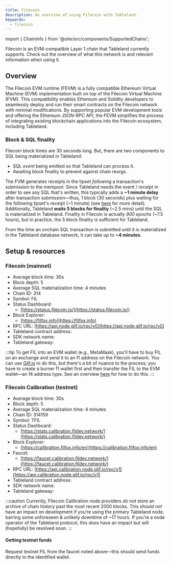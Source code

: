 ```yaml
---
title: Filecoin
description: An overview of using Filecoin with Tableland.
keywords:
  - filecoin
---
```


import { ChainInfo } from '@site/src/components/SupportedChains';

Filecoin is an EVM-compatible Layer 1 chain that Tableland currently supports. Check out the overview of what this network is and relevant information when using it.

## Overview

The Filecoin EVM runtime (FEVM) is a fully compatible Ethereum Virtual Machine (EVM) implementation built on top of the Filecoin Virtual Machine (FVM). This compatibility enables Ethereum and Solidity developers to seamlessly deploy and run their smart contracts on the Filecoin network with minimal modifications. By supporting popular EVM development tools and offering the Ethereum JSON-RPC API, the FEVM simplifies the process of integrating existing blockchain applications into the Filecoin ecosystem, including Tableland.

### Block & SQL finality

Filecoin block times are 30 seconds long. But, there are two components to SQL being materialized in Tableland:

- SQL _event_ being emitted so that Tableland can process it.
- Awaiting block finality to prevent against chain reorgs.

The FVM generates receipts in the tipset _following_ a transaction's submission to the mempool. Since Tableland needs the event / receipt in order to see any SQL that's written, this typically adds a **~1 minute delay** after transaction submission—thus, 1 block (30 seconds) plus waiting for the following tipset's receipt (~1 minute) (see [here](https://docs.filecoin.io/smart-contracts/developing-contracts/best-practices/#consistently-generating-transaction-receipts) for more detail). Additionally, Tableland **waits 5 blocks for finality** (~2.5 mins) until the SQL is materialized in Tableland. Finality in Filecoin is actually _900 epochs_ (~7.5 hours), but in practice, the 5 block finality is sufficient for Tableland.

From the time an onchain SQL transaction is submitted until it is materialized in the Tableland database network, it can take up to **~4 minutes**.

## Setup & resources

### Filecoin (mainnet)

- Average block time: 30s
- Block depth: 5
- Average SQL materialization time: 4 minutes
- Chain ID: 314
- Symbol: FIL
- Status Dashboard:
  - [https://status.filecoin.io/](https://status.filecoin.io/)
- Block Explorer:
  - [https://filfox.info](https://filfox.info)
- RPC URL: [https://api.node.glif.io/rpc/v0](https://api.node.glif.io/rpc/v0)
- Tableland contract address: <ChainInfo chain='filecoin' info='contractAddress' />
- SDK network name: <ChainInfo chain='filecoin' info='chainName' />
- Tableland gateway: <ChainInfo chain='filecoin' info='baseUrl' />

:::tip
To get FIL into an EVM wallet (e.g., MetaMask), you'll have to buy FIL on an exchange and send it to an f1 address on the Filecoin network. You can use [Glif.io](https://www.glif.io/) to do this, but there's a bit of nuance to the process; you have to create a burner f1 wallet first and then transfer the FIL to the EVM wallet—an f4 address type. See an overview [here](https://www.youtube.com/watch?v=Skim_qHnmjE) for how to do this.
:::

### Filecoin Calibration (testnet)

- Average block time: 30s
- Block depth: 5
- Average SQL materialization time: 4 minutes
- Chain ID: 314159
- Symbol: TFIL
- Status Dashboard:
  - [https://stats.calibration.fildev.network/](https://stats.calibration.fildev.network/)
- Block Explorer:
  - [https://calibration.filfox.info/en](https://calibration.filfox.info/en)
- Faucet:
  - [https://faucet.calibration.fildev.network/](https://faucet.calibration.fildev.network/)
- RPC URL: [https://api.calibration.node.glif.io/rpc/v1](https://api.calibration.node.glif.io/rpc/v1)
- Tableland contract address: <ChainInfo chain='filecoin-calibration' info='contractAddress' />
- SDK network name: <ChainInfo chain='filecoin-calibration' info='chainName' />
- Tableland gateway: <ChainInfo chain='filecoin-calibration' info='baseUrl' />

:::caution
Currently, Filecoin Calibration node providers _do not_ store an archive of chain history past the most recent 2000 blocks. This _should not_ have an impact on development if you’re using the primary Tableland node, barring some unforeseen & unlikely downtime of ~17 hours. If you’re a node operator of the Tableland protocol, this _does_ have an impact but will (hopefully) be resolved soon.
:::

#### Getting testnet funds

Request testnet FIL from the faucet noted above—this should send funds directly to the identified wallet.

